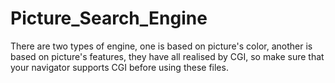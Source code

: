 # Picture_Search_Engine
There are two types of engine, one is based on picture's color, another is based on picture's features, they have all realised by CGI, so make sure that your navigator supports CGI before using these files.


